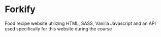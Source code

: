 # Forkify
Food recipe website utilizing HTML, SASS, Vanilla Javascript and an API used specifically for this website during the course
